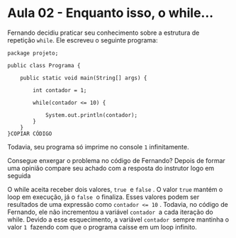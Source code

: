 # Aula 02 - Enquanto isso, o while...

Fernando decidiu praticar seu conhecimento sobre a estrutura de repetição `while`. Ele escreveu o seguinte programa:

```
package projeto;

public class Programa {

    public static void main(String[] args) {

        int contador = 1;

        while(contador <= 10) {

            System.out.println(contador);
        }
    }
}COPIAR CÓDIGO
```

Todavia, seu programa só imprime no console `1` infinitamente.

Consegue enxergar o problema no código de Fernando? Depois de formar uma opinião compare seu achado com a resposta do instrutor logo em seguida

O while aceita receber dois valores, `true`  e `false` . O valor `true` mantém o loop em execução, já o `false`
 o finaliza. Esses valores podem ser resultados de uma expressão como `contador <= 10` . Todavia, no código de Fernando, ele não incrementou a variável `contador`  a cada iteração do while. Devido a esse esquecimento, a variável `contador`
 sempre mantinha o valor `1`  fazendo com que o programa caísse em um loop infinito.